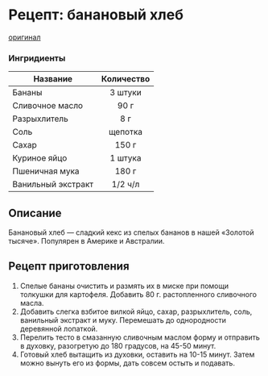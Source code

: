# Рецепт: банановый хлеб
[оригинал](https://eda.ru/recepty/vypechka-deserty/bananovyy-hleb-104302)

### Ингридиенты
| Название        	   | Количество     |
| -------------   	   |:-------------: |
| Бананы               | 3 штуки 	    |
| Сливочное масло      | 90 г 	        |
| Разрыхлитель         | 8 г 	        |
| Соль                 | щепотка        |
| Сахар                | 150 г          |
| Куриное яйцо         | 1 штука        |
| Пшеничная мука       | 180 г          |
| Ванильный экстракт   | 1/2 ч/л        |

## Описание
Банановый хлеб — сладкий кекс из спелых бананов в нашей «Золотой тысяче». Популярен в Америке и Австралии.

## Рецепт приготовления
1. Спелые бананы очистить и размять их в миске при помощи толкушки для картофеля. Добавить 80 г. растопленного сливочного масла.
2. Добавить слегка взбитое вилкой яйцо, сахар, разрыхлитель, соль, ванильный экстракт и муку. Перемешать до однородности деревянной лопаткой.
3. Перелить тесто в смазанную сливочным маслом форму и отправить в духовку, разогретую до 180 градусов, на 45-50 минут.
4. Готовый хлеб вытащить из духовки, оставить на 10-15 минут. Затем можно вынуть его из формы, дать совсем остыть и подавать.